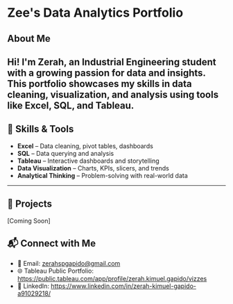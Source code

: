 # Zee's Data Analytics Portfolio

## About Me
Hi! I'm **Zerah**, an Industrial Engineering student with a growing passion for data and insights. This portfolio showcases my skills in data cleaning, visualization, and analysis using tools like Excel, SQL, and Tableau.
---

## 🧰 Skills & Tools

- **Excel** – Data cleaning, pivot tables, dashboards
- **SQL** – Data querying and analysis
- **Tableau** – Interactive dashboards and storytelling
- **Data Visualization** – Charts, KPIs, slicers, and trends
- **Analytical Thinking** – Problem-solving with real-world data
---

## 📁 Projects  
[Coming Soon]


      
## 📬 Connect with Me

- 📧 Email: zerahspgapido@gmail.com
- 🌐 Tableau Public Portfolio: https://public.tableau.com/app/profile/zerah.kimuel.gapido/vizzes
- 💼 LinkedIn: https://www.linkedin.com/in/zerah-kimuel-gapido-a91029218/
